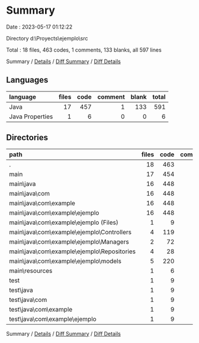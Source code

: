 # Summary

Date : 2023-05-17 01:12:22

Directory d:\\Proyects\\ejemplo\\src

Total : 18 files,  463 codes, 1 comments, 133 blanks, all 597 lines

Summary / [Details](details.md) / [Diff Summary](diff.md) / [Diff Details](diff-details.md)

## Languages
| language | files | code | comment | blank | total |
| :--- | ---: | ---: | ---: | ---: | ---: |
| Java | 17 | 457 | 1 | 133 | 591 |
| Java Properties | 1 | 6 | 0 | 0 | 6 |

## Directories
| path | files | code | comment | blank | total |
| :--- | ---: | ---: | ---: | ---: | ---: |
| . | 18 | 463 | 1 | 133 | 597 |
| main | 17 | 454 | 1 | 128 | 583 |
| main\\java | 16 | 448 | 1 | 128 | 577 |
| main\\java\\com | 16 | 448 | 1 | 128 | 577 |
| main\\java\\com\\example | 16 | 448 | 1 | 128 | 577 |
| main\\java\\com\\example\\ejemplo | 16 | 448 | 1 | 128 | 577 |
| main\\java\\com\\example\\ejemplo (Files) | 1 | 9 | 0 | 5 | 14 |
| main\\java\\com\\example\\ejemplo\\Controllers | 4 | 119 | 0 | 25 | 144 |
| main\\java\\com\\example\\ejemplo\\Managers | 2 | 72 | 1 | 17 | 90 |
| main\\java\\com\\example\\ejemplo\\Repositories | 4 | 28 | 0 | 18 | 46 |
| main\\java\\com\\example\\ejemplo\\models | 5 | 220 | 0 | 63 | 283 |
| main\\resources | 1 | 6 | 0 | 0 | 6 |
| test | 1 | 9 | 0 | 5 | 14 |
| test\\java | 1 | 9 | 0 | 5 | 14 |
| test\\java\\com | 1 | 9 | 0 | 5 | 14 |
| test\\java\\com\\example | 1 | 9 | 0 | 5 | 14 |
| test\\java\\com\\example\\ejemplo | 1 | 9 | 0 | 5 | 14 |

Summary / [Details](details.md) / [Diff Summary](diff.md) / [Diff Details](diff-details.md)